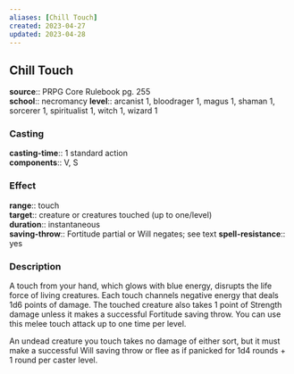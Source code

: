 ```yaml
---
aliases: [Chill Touch]
created: 2023-04-27
updated: 2023-04-28
---
```


## Chill Touch

**source**:: PRPG Core Rulebook pg. 255  
**school**:: necromancy
**level**:: arcanist 1, bloodrager 1, magus 1, shaman 1, sorcerer 1, spiritualist 1, witch 1, wizard 1

### Casting

**casting-time**:: 1 standard action  
**components**:: V, S

### Effect

**range**:: touch  
**target**:: creature or creatures touched (up to one/level)  
**duration**:: instantaneous  
**saving-throw**:: Fortitude partial or Will negates; see text
**spell-resistance**:: yes

### Description

A touch from your hand, which glows with blue energy, disrupts the life force of living creatures. Each touch channels negative energy that deals 1d6 points of damage. The touched creature also takes 1 point of Strength damage unless it makes a successful Fortitude saving throw. You can use this melee touch attack up to one time per level.  
  
An undead creature you touch takes no damage of either sort, but it must make a successful Will saving throw or flee as if panicked for 1d4 rounds + 1 round per caster level.
